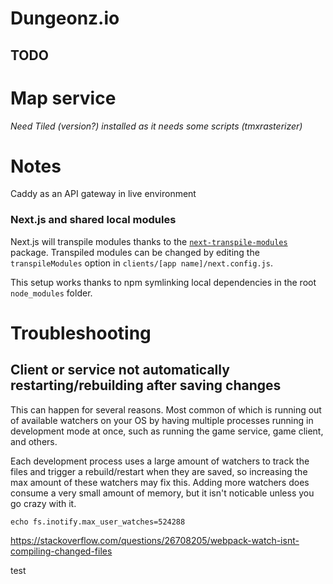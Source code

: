 # Dungeonz.io

## TODO

# Map service
*Need Tiled (version?) installed as it needs some scripts (tmxrasterizer)*

# Notes
Caddy as an API gateway in live environment

### Next.js and shared local modules

Next.js will transpile modules thanks to the [`next-transpile-modules`](https://github.com/martpie/next-transpile-modules) package. Transpiled modules can be changed by editing the `transpileModules` option in `clients/[app name]/next.config.js`.

This setup works thanks to npm symlinking local dependencies in the root `node_modules` folder.

# Troubleshooting

## Client or service not automatically restarting/rebuilding after saving changes

This can happen for several reasons. Most common of which is running out of available watchers on your OS by having multiple processes running in development mode at once, such as running the game service, game client, and others.

Each development process uses a large amount of watchers to track the files and trigger a rebuild/restart when they are saved, so increasing the max amount of these watchers may fix this. Adding more watchers does consume a very small amount of memory, but it isn't noticable unless you go crazy with it.

`echo fs.inotify.max_user_watches=524288`

https://stackoverflow.com/questions/26708205/webpack-watch-isnt-compiling-changed-files

test
